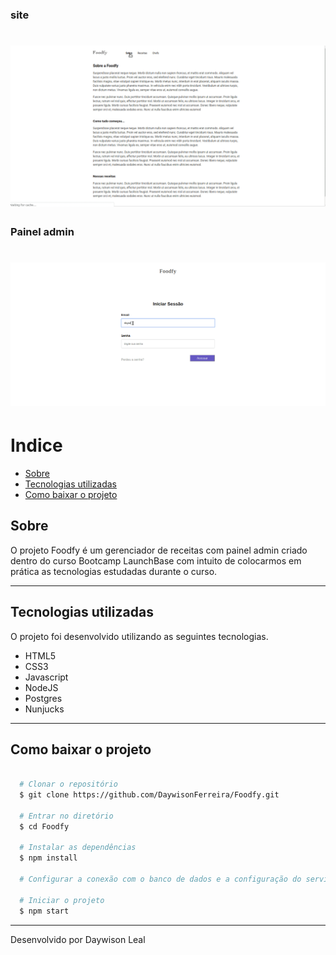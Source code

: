 ### site
<h1>
  <img src="public/site.gif">
</h1>

### Painel admin
<h1>
  <img src="public/foodfy.gif">
</h1>

# Indice
- [Sobre](#sobre)
- [Tecnologias utilizadas](#tecnologias-utilizadas)
- [Como baixar o projeto](#como-baixar-o-projeto)

##  Sobre
O projeto Foodfy é um gerenciador de receitas com painel admin criado dentro do curso Bootcamp LaunchBase com intuito de colocarmos em prática as tecnologias estudadas durante o curso.

---

## Tecnologias utilizadas
O projeto foi desenvolvido utilizando as seguintes tecnologias.

- HTML5
- CSS3
- Javascript
- NodeJS
- Postgres
- Nunjucks

---

## Como baixar o projeto

```bash

  # Clonar o repositório
  $ git clone https://github.com/DaywisonFerreira/Foodfy.git
  
  # Entrar no diretório
  $ cd Foodfy

  # Instalar as dependências
  $ npm install

  # Configurar a conexão com o banco de dados e a configuração do servidor de email no arquivo .env

  # Iniciar o projeto
  $ npm start

```

---

Desenvolvido por Daywison Leal
